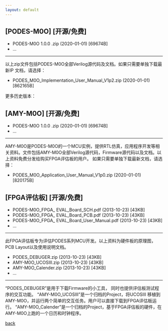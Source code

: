 ```yaml
---
layout: default
---
```


## [PODES-M0O] [开源/免费]

*   PODES-M0O 1.0.0 .zip   (2020-01-01) [69674B]
*   ...

* * *

以上zip文件包括PODES-M0O全部Verilog源代码及文档。如果只需要单独下载最新IP 文档，请选择：
*   PODES_M0O_Implementation_User_Manual_V1p2.zip  (2020-01-01) [862165B]

更多历史版本：


## [AMY-M0O] [开源/免费]

*   PODES-M0O 1.0.0 .zip   (2020-01-01) [69674B]
*   ...

***
AMY-M0O是PODES-M0O的一个MCU实例，提供RTL仿真，应用程序开发等相关资料。文件包括AMY-M0O全部Verilog源代码，Firmware源代码以及文档。以上资料免费分发给购买FPGA评估板的用户。
如果只需要单独下载最新文档，请选择：
*   PODES_M0O_Application_User_Manual_V1p0.zip  (2020-01-01) [820175B]  


## [FPGA评估板] [开源/免费]

*   PODES-M0O_FPGA_ EVAL_Board_SCH.pdf    (2013-10-23) [43KB] 
*   PODES-M0O_FPGA_ EVAL_Board_PCB.pdf    (2013-10-23) [43KB] 
*   PODES-M0O_FPGA_ EVAL_Board_User_Manual.pdf    (2013-10-23) [43KB]
*   …
***
此FPGA评估板专为评估PODES系列MCU开发。以上资料为硬件板的原理图，PCB Layout以及使用说明文档。
*   PODES_DEBUGER.zip    (2013-10-23) [43KB] 
*   AMY-M0O_UCOSIII.zip    (2013-10-23) [43KB] 
*   AMY-M0O_Calender.zip    (2013-10-23) [43KB]
*   …
***
“PODES_DEBUGER”是用于下载Firmware的小工具， 同时也提供评估板测试程序的交互功能。
“AMY-M0O_UCOSIII”是一个归档的Project，将UCOSIII 移植到AMY-M0O，并运行两个简单的交互任务。用户可以直接下载到FPGA评估板运行。
“AMY-M0O_Calender”是一个归档的Project，基于FPGA评估板的硬件，在AMY-M0O上跑的一个日历和时钟程序。


[back](../)

